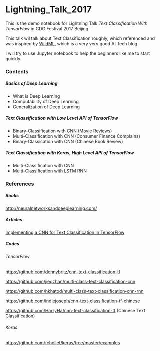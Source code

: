 # Lightning_Talk_2017
This is the demo notebook for Lightning Talk *Text Classification With TensorFlow* in GDG Festival 2017 Beijing .

This talk wil talk about Text Classification roughly, which referenced and was inspired by [WildML](http://www.wildml.com/), which is a very very good AI Tech blog. 

I will try to use Jupyter notebook to help the beginners like me to start quickly.

### Contents

##### Basics of Deep Learning

* What is Deep Learning
* Computability of Deep Learning
* Generalization of Deep Learning

##### Text Classification with Low Level API of TensorFlow

* Binary-Classification with CNN (Movie Reviews)
* Multi-Classification with CNN (Consumer Finance Complains)
* Binary-Classication with CNN (Chinese Book Review)

##### Text Classification with Keras, High Level API of TensorFlow

* Multi-Classification with CNN
* Multi-Classification with LSTM RNN

### References

##### Books

http://neuralnetworksanddeeplearning.com/

##### Articles

[Implementing a CNN for Text Classification in TensorFlow](http://www.wildml.com/2015/12/implementing-a-cnn-for-text-classification-in-tensorflow/)

##### Codes

###### TensorFlow

https://github.com/dennybritz/cnn-text-classification-tf

https://github.com/jiegzhan/multi-class-text-classification-cnn

https://github.com/hkhatod/multi-class-text-classification-cnn-rnn

https://github.com/indiejoseph/cnn-text-classification-tf-chinese

https://github.com/HarryHa/cnn-text-classification-tf (Chinese Text Classification)

###### Keras

https://github.com/fchollet/keras/tree/master/examples

